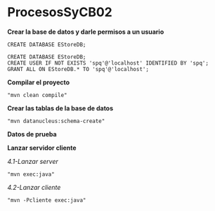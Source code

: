 # ProcesosSyCB02

**Crear la base de datos y darle permisos a un usuario**

    CREATE DATABASE EStoreDB;

    CREATE DATABASE EStoreDB;
    CREATE USER IF NOT EXISTS 'spq'@'localhost' IDENTIFIED BY 'spq';
    GRANT ALL ON EStoreDB.* TO 'spq'@'localhost';

**Compilar el proyecto**

    "mvn clean compile"

**Crear las tablas de la base de datos**

    "mvn datanucleus:schema-create"

**Datos de prueba**

**Lanzar servidor cliente**

*4.1-Lanzar server*

    "mvn exec:java"

*4.2-Lanzar cliente*

    "mvn -Pcliente exec:java" 
